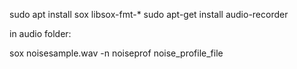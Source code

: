 sudo apt install sox libsox-fmt-*
sudo apt-get install audio-recorder

in audio folder:

sox noisesample.wav -n noiseprof noise_profile_file
